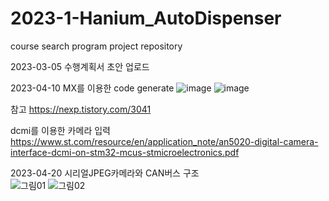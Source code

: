 # 2023-1-Hanium_AutoDispenser
course search program project repository

2023-03-05 수행계획서 초안 업로드

2023-04-10 MX를 이용한 code generate
![image](https://user-images.githubusercontent.com/78671444/230781738-275ec0bf-d0cd-46bd-a8fc-e12385683f44.png)
![image](https://user-images.githubusercontent.com/78671444/230781747-a52121c0-8cb9-42c4-880d-962186f8de22.png)
   
참고 https://nexp.tistory.com/3041
   
dcmi를 이용한 카메라 입력   
https://www.st.com/resource/en/application_note/an5020-digital-camera-interface-dcmi-on-stm32-mcus-stmicroelectronics.pdf


2023-04-20 시리얼JPEG카메라와 CAN버스 구조   
![그림01](https://user-images.githubusercontent.com/78671444/233124573-009cdae0-b30b-498b-b49d-57058aab8284.jpg)
![그림02](https://user-images.githubusercontent.com/78671444/233124589-3798c942-cdeb-4aaa-be9a-7971737e488d.jpg)


